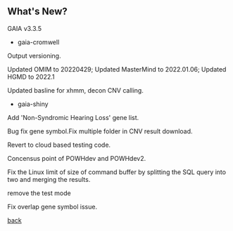 ## What's New?

GAIA v3.3.5

* gaia-cromwell

Output versioning.

Updated OMIM to 20220429; Updated MasterMind to 2022.01.06; Updated HGMD to 2022.1	

Updated basline for xhmm, decon CNV calling.

* gaia-shiny

Add 'Non-Syndromic Hearing Loss' gene list.

Bug fix gene symbol.Fix multiple folder in CNV result download.

Revert to cloud based testing code.		

Concensus point of POWHdev and POWHdev2.

Fix the Linux limit of size of command buffer by splitting the SQL query into two and merging the results.

remove the test mode

Fix overlap gene symbol issue.

[back](./)
